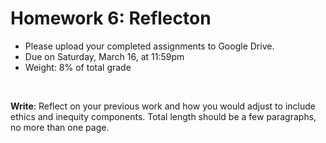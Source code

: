 # Homework 6: Reflecton

- Please upload your completed assignments to Google Drive.
- Due on Saturday, March 16, at 11:59pm
- Weight: 8% of total grade

<br>

**Write**: Reflect on your previous work and how you would adjust to include ethics and inequity components. Total length should be a few paragraphs, no more than one page.
